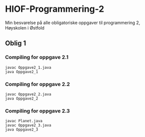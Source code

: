# HIOF-Programmering-2
Min besvarelse på alle obligatoriske oppgaver til programmering 2, Høyskolen i Østfold

## Oblig 1

### Compiling for oppgave 2.1

```
javac Oppgave2_1.java
java Oppgave2_1
```

### Compiling for oppgave 2.2
```
javac Oppgave2_2.java
java Oppgave2_2
```
### Compiling for oppgave 2.3
```
javac Planet.java
javac Oppgave2_3.java
java Oppgave2_3
```

